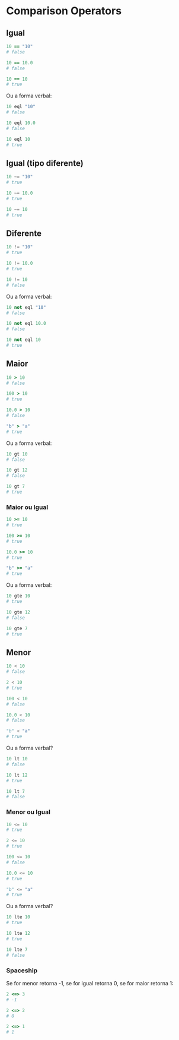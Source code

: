# Comparison Operators

## Igual

```ruby
10 == "10"
# false

10 == 10.0
# false

10 == 10
# true
```

Ou a forma verbal:

```ruby
10 eql "10"
# false

10 eql 10.0
# false

10 eql 10
# true
```

## Igual (tipo diferente)

```python
10 ~= "10"
# true

10 ~= 10.0
# true

10 ~= 10
# true
```

## Diferente

```python
10 != "10"
# true

10 != 10.0
# true

10 != 10
# false
```

Ou a forma verbal:

```ruby
10 not eql "10"
# false

10 not eql 10.0
# false

10 not eql 10
# true
```

## Maior

```ruby
10 > 10
# false

100 > 10
# true

10.0 > 10
# false

"b" > "a"
# true
```

Ou a forma verbal:

```ruby
10 gt 10
# false

10 gt 12
# false

10 gt 7
# true
```

### Maior ou Igual

```ruby
10 >= 10
# true

100 >= 10
# true

10.0 >= 10
# true

"b" >= "a"
# true
```

Ou a forma verbal:

```ruby
10 gte 10
# true

10 gte 12
# false

10 gte 7
# true
```

## Menor

```python
10 < 10
# false

2 < 10
# true

100 < 10
# false

10.0 < 10
# false

"b" < "a"
# true
```

Ou a forma verbal?

```ruby
10 lt 10
# false

10 lt 12
# true

10 lt 7
# false
```

### Menor ou Igual

```python
10 <= 10
# true

2 <= 10
# true

100 <= 10
# false

10.0 <= 10
# true

"b" <= "a"
# true
```

Ou a forma verbal?

```ruby
10 lte 10
# true

10 lte 12
# true

10 lte 7
# false
```

### Spaceship

Se for menor retorna -1, se for igual retorna 0, se for maior retorna 1:

```ruby
2 <=> 3
# -1

2 <=> 2
# 0

2 <=> 1
# 1
```
